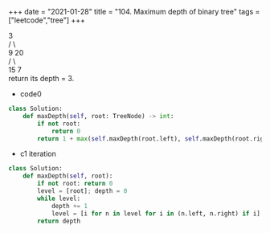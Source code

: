 +++
date = "2021-01-28"
title = "104. Maximum depth of binary tree"
tags = ["leetcode","tree"]
+++

3  
/ \    
9  20  
/   \  
15   7  
return its depth = 3.

- code0
```python
class Solution:
    def maxDepth(self, root: TreeNode) -> int:
        if not root:
            return 0
        return 1 + max(self.maxDepth(root.left), self.maxDepth(root.right))

```
- c1 iteration
```python
class Solution:
    def maxDepth(self, root):
        if not root: return 0 
        level = [root]; depth = 0
        while level:
            depth += 1
            level = [i for n in level for i in (n.left, n.right) if i]
        return depth
```

